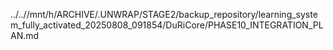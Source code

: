 ../..//mnt/h/ARCHIVE/.UNWRAP/STAGE2/backup_repository/learning_system_fully_activated_20250808_091854/DuRiCore/PHASE10_INTEGRATION_PLAN.md